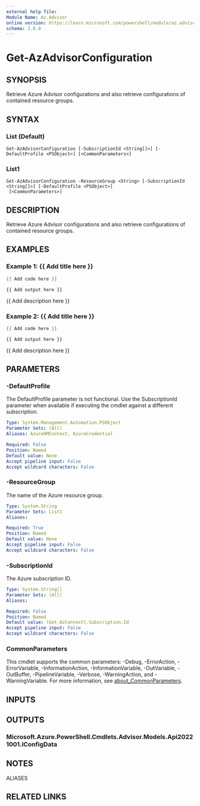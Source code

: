 ```yaml
---
external help file:
Module Name: Az.Advisor
online version: https://learn.microsoft.com/powershell/module/az.advisor/get-azadvisorconfiguration
schema: 2.0.0
---
```


# Get-AzAdvisorConfiguration

## SYNOPSIS
Retrieve Azure Advisor configurations and also retrieve configurations of contained resource groups.

## SYNTAX

### List (Default)
```
Get-AzAdvisorConfiguration [-SubscriptionId <String[]>] [-DefaultProfile <PSObject>] [<CommonParameters>]
```

### List1
```
Get-AzAdvisorConfiguration -ResourceGroup <String> [-SubscriptionId <String[]>] [-DefaultProfile <PSObject>]
 [<CommonParameters>]
```

## DESCRIPTION
Retrieve Azure Advisor configurations and also retrieve configurations of contained resource groups.

## EXAMPLES

### Example 1: {{ Add title here }}
```powershell
{{ Add code here }}
```

```output
{{ Add output here }}
```

{{ Add description here }}

### Example 2: {{ Add title here }}
```powershell
{{ Add code here }}
```

```output
{{ Add output here }}
```

{{ Add description here }}

## PARAMETERS

### -DefaultProfile
The DefaultProfile parameter is not functional.
Use the SubscriptionId parameter when available if executing the cmdlet against a different subscription.

```yaml
Type: System.Management.Automation.PSObject
Parameter Sets: (All)
Aliases: AzureRMContext, AzureCredential

Required: False
Position: Named
Default value: None
Accept pipeline input: False
Accept wildcard characters: False
```

### -ResourceGroup
The name of the Azure resource group.

```yaml
Type: System.String
Parameter Sets: List1
Aliases:

Required: True
Position: Named
Default value: None
Accept pipeline input: False
Accept wildcard characters: False
```

### -SubscriptionId
The Azure subscription ID.

```yaml
Type: System.String[]
Parameter Sets: (All)
Aliases:

Required: False
Position: Named
Default value: (Get-AzContext).Subscription.Id
Accept pipeline input: False
Accept wildcard characters: False
```

### CommonParameters
This cmdlet supports the common parameters: -Debug, -ErrorAction, -ErrorVariable, -InformationAction, -InformationVariable, -OutVariable, -OutBuffer, -PipelineVariable, -Verbose, -WarningAction, and -WarningVariable. For more information, see [about_CommonParameters](http://go.microsoft.com/fwlink/?LinkID=113216).

## INPUTS

## OUTPUTS

### Microsoft.Azure.PowerShell.Cmdlets.Advisor.Models.Api20221001.IConfigData

## NOTES

ALIASES

## RELATED LINKS

